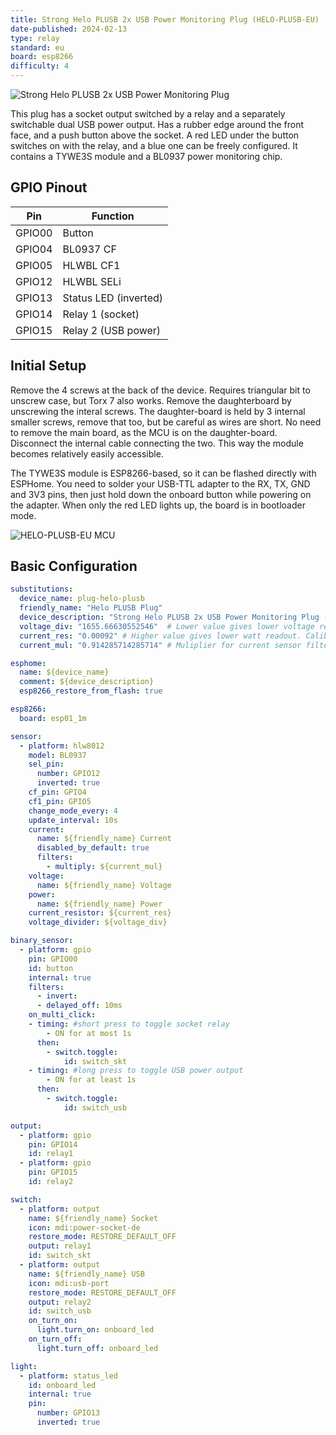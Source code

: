 ```yaml
---
title: Strong Helo PLUSB 2x USB Power Monitoring Plug (HELO-PLUSB-EU)
date-published: 2024-02-13
type: relay
standard: eu
board: esp8266
difficulty: 4
---
```


![Strong Helo PLUSB 2x USB Power Monitoring Plug](strong_HELO-PLUSB-EU.webp "HELO-PLUSB-EU")

This plug has a socket output switched by a relay and a separately switchable dual USB power output. Has a rubber edge around the front face, and a push button above the socket. A red LED under the button switches on with the relay, and a blue one can be freely configured. It contains a TYWE3S module and a BL0937 power monitoring chip.

## GPIO Pinout

| Pin    | Function                           |
| ------ | ---------------------------------- |
| GPIO00 | Button                             |
| GPIO04 | BL0937 CF                          |
| GPIO05 | HLWBL CF1                          |
| GPIO12 | HLWBL SELi                         |
| GPIO13 | Status LED (inverted)              |
| GPIO14 | Relay 1 (socket)                   |
| GPIO15 | Relay 2 (USB power)                |

## Initial Setup

Remove the 4 screws at the back of the device. Requires triangular bit to unscrew case, but Torx 7 also works. Remove the daughterboard by unscrewing the interal screws. The daughter-board is held by 3 internal smaller screws, remove that too, but be careful as wires are short. No need to remove the main board, as the MCU is on the daughter-board. Disconnect the internal cable connecting the two. This way the module becomes relatively easily accessible.

The TYWE3S module is ESP8266-based, so it can be flashed directly with ESPHome. You need to solder your USB-TTL adapter to the RX, TX, GND and 3V3 pins, then just hold down the onboard button while powering on the adapter. When only the red LED lights up, the board is in bootloader mode.

![HELO-PLUSB-EU MCU](mcu_pinout.jpg "HELO-PLUSB-EU MCU Pinout")

## Basic Configuration

```yaml
substitutions:
  device_name: plug-helo-plusb
  friendly_name: "Helo PLUSB Plug"
  device_description: "Strong Helo PLUSB 2x USB Power Monitoring Plug (HELO-PLUSB-EU)"
  voltage_div: "1655.66630552546"  # Lower value gives lower voltage readout. Calibrate for higher accuracy.
  current_res: "0.00092" # Higher value gives lower watt readout. Calibrate for higher accuracy.
  current_mul: "0.914285714285714" # Muliplier for current sensor filter. Calibrate for higher accuracy.

esphome:
  name: ${device_name}
  comment: ${device_description}
  esp8266_restore_from_flash: true

esp8266:
  board: esp01_1m

sensor:
  - platform: hlw8012
    model: BL0937
    sel_pin:
      number: GPIO12
      inverted: true
    cf_pin: GPIO4
    cf1_pin: GPIO5
    change_mode_every: 4
    update_interval: 10s
    current:
      name: ${friendly_name} Current
      disabled_by_default: true
      filters:
        - multiply: ${current_mul}
    voltage:
      name: ${friendly_name} Voltage
    power:
      name: ${friendly_name} Power
    current_resistor: ${current_res}
    voltage_divider: ${voltage_div}

binary_sensor:
  - platform: gpio
    pin: GPIO00
    id: button
    internal: true
    filters:
      - invert:
      - delayed_off: 10ms
    on_multi_click:
    - timing: #short press to toggle socket relay
        - ON for at most 1s
      then:
        - switch.toggle:
            id: switch_skt
    - timing: #long press to toggle USB power output
        - ON for at least 1s
      then:
        - switch.toggle:
            id: switch_usb

output:
  - platform: gpio
    pin: GPIO14
    id: relay1
  - platform: gpio
    pin: GPIO15
    id: relay2

switch:
  - platform: output
    name: ${friendly_name} Socket
    icon: mdi:power-socket-de
    restore_mode: RESTORE_DEFAULT_OFF
    output: relay1
    id: switch_skt
  - platform: output
    name: ${friendly_name} USB
    icon: mdi:usb-port
    restore_mode: RESTORE_DEFAULT_OFF
    output: relay2
    id: switch_usb
    on_turn_on:
      light.turn_on: onboard_led
    on_turn_off:
      light.turn_off: onboard_led

light:
  - platform: status_led
    id: onboard_led
    internal: true
    pin:
      number: GPIO13
      inverted: true
```

